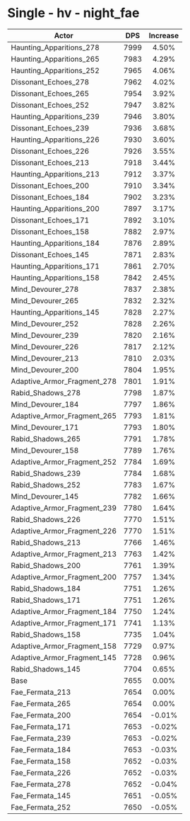 # Single - hv - night_fae
| Actor | DPS | Increase |
|---|:---:|:---:|
|Haunting_Apparitions_278|7999|4.50%|
|Haunting_Apparitions_265|7983|4.29%|
|Haunting_Apparitions_252|7965|4.06%|
|Dissonant_Echoes_278|7962|4.02%|
|Dissonant_Echoes_265|7954|3.92%|
|Dissonant_Echoes_252|7947|3.82%|
|Haunting_Apparitions_239|7946|3.80%|
|Dissonant_Echoes_239|7936|3.68%|
|Haunting_Apparitions_226|7930|3.60%|
|Dissonant_Echoes_226|7926|3.55%|
|Dissonant_Echoes_213|7918|3.44%|
|Haunting_Apparitions_213|7912|3.37%|
|Dissonant_Echoes_200|7910|3.34%|
|Dissonant_Echoes_184|7902|3.23%|
|Haunting_Apparitions_200|7897|3.17%|
|Dissonant_Echoes_171|7892|3.10%|
|Dissonant_Echoes_158|7882|2.97%|
|Haunting_Apparitions_184|7876|2.89%|
|Dissonant_Echoes_145|7871|2.83%|
|Haunting_Apparitions_171|7861|2.70%|
|Haunting_Apparitions_158|7842|2.45%|
|Mind_Devourer_278|7837|2.38%|
|Mind_Devourer_265|7832|2.32%|
|Haunting_Apparitions_145|7828|2.27%|
|Mind_Devourer_252|7828|2.26%|
|Mind_Devourer_239|7820|2.16%|
|Mind_Devourer_226|7817|2.12%|
|Mind_Devourer_213|7810|2.03%|
|Mind_Devourer_200|7804|1.95%|
|Adaptive_Armor_Fragment_278|7801|1.91%|
|Rabid_Shadows_278|7798|1.87%|
|Mind_Devourer_184|7797|1.86%|
|Adaptive_Armor_Fragment_265|7793|1.81%|
|Mind_Devourer_171|7793|1.80%|
|Rabid_Shadows_265|7791|1.78%|
|Mind_Devourer_158|7789|1.76%|
|Adaptive_Armor_Fragment_252|7784|1.69%|
|Rabid_Shadows_239|7784|1.68%|
|Rabid_Shadows_252|7783|1.67%|
|Mind_Devourer_145|7782|1.66%|
|Adaptive_Armor_Fragment_239|7780|1.64%|
|Rabid_Shadows_226|7770|1.51%|
|Adaptive_Armor_Fragment_226|7770|1.51%|
|Rabid_Shadows_213|7766|1.46%|
|Adaptive_Armor_Fragment_213|7763|1.42%|
|Rabid_Shadows_200|7761|1.39%|
|Adaptive_Armor_Fragment_200|7757|1.34%|
|Rabid_Shadows_184|7751|1.26%|
|Rabid_Shadows_171|7751|1.26%|
|Adaptive_Armor_Fragment_184|7750|1.24%|
|Adaptive_Armor_Fragment_171|7741|1.13%|
|Rabid_Shadows_158|7735|1.04%|
|Adaptive_Armor_Fragment_158|7729|0.97%|
|Adaptive_Armor_Fragment_145|7728|0.96%|
|Rabid_Shadows_145|7704|0.65%|
|Base|7655|0.00%|
|Fae_Fermata_213|7654|0.00%|
|Fae_Fermata_265|7654|0.00%|
|Fae_Fermata_200|7654|-0.01%|
|Fae_Fermata_171|7653|-0.02%|
|Fae_Fermata_239|7653|-0.02%|
|Fae_Fermata_184|7653|-0.03%|
|Fae_Fermata_158|7652|-0.03%|
|Fae_Fermata_226|7652|-0.03%|
|Fae_Fermata_278|7652|-0.04%|
|Fae_Fermata_145|7651|-0.05%|
|Fae_Fermata_252|7650|-0.05%|
